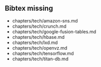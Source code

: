 ## Bibtex missing
* chapters/tech/amazon-sns.md
* chapters/tech/crunch.md
* chapters/tech/google-fusion-tables.md
* chapters/tech/hbase.md
* chapters/tech/lxd.md
* chapters/tech/openvz.md
* chapters/tech/tensorflow.md
* chapters/tech/titan-db.md

